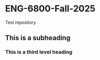 # ENG-6800-Fall-2025
Test repository 
## This is a subheading
### This is a third level heading
#### 
